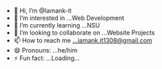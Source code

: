 - 👋 Hi, I’m @Iamank-it
- 👀 I’m interested in ...Web Development
- 🌱 I’m currently learning ...NSU
- 💞️ I’m looking to collaborate on ...Website Projects
- 📫 How to reach me ...iamank.it1308@gmail.com
- 😄 Pronouns: ...he/him
- ⚡ Fun fact: ...Loading...

<!---
Iamank-it/Iamank-it is a ✨ special ✨ repository because its `README.md` (this file) appears on your GitHub profile.
You can click the Preview link to take a look at your changes.
--->
